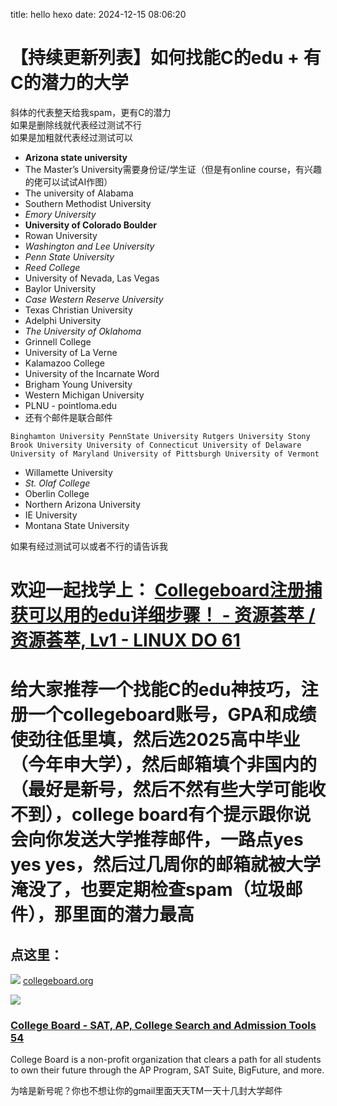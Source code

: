 title: hello hexo
date: 2024-12-15 08:06:20
# 【持续更新列表】如何找能C的edu + 有C的潜力的大学

斜体的代表整天给我spam，更有C的潜力  
如果是删除线就代表经过测试不行  
如果是加粗就代表经过测试可以

*   **Arizona state university**
*   The Master’s University需要身份证/学生证（但是有online course，有兴趣的佬可以试试AI作图）
*   The university of Alabama
*   Southern Methodist University
*   _Emory University_
*   **University of Colorado Boulder**
*   Rowan University
*   _Washington and Lee University_
*   _Penn State University_
*   _Reed College_
*   University of Nevada, Las Vegas
*   Baylor University
*   _Case Western Reserve University_
*   Texas Christian University
*   Adelphi University
*   _The University of Oklahoma_
*   Grinnell College
*   University of La Verne
*   Kalamazoo College
*   University of the Incarnate Word
*   Brigham Young University
*   Western Michigan University
*   PLNU - pointloma.edu
*   还有个邮件是联合邮件

`Binghamton University PennState University Rutgers University Stony Brook University University of Connecticut University of Delaware University of Maryland University of Pittsburgh University of Vermont`

*   Willamette University
*   _St. Olaf College_
*   Oberlin College
*   Northern Arizona University
*   IE University
*   Montana State University

如果有经过测试可以或者不行的请告诉我

# [](#p-1740289-collegeboardedu-lv1-linux-dohttpslinuxdottopic199940-1)欢迎一起找学上： [Collegeboard注册捕获可以用的edu详细步骤！ - 资源荟萃 / 资源荟萃, Lv1 - LINUX DO 61](https://linux.do/t/topic/199940)

# [](#p-1740289-ceducollegeboardgpa2025college-boardyes-yes-yesspam-2)给大家推荐一个找能C的edu神技巧，注册一个collegeboard账号，GPA和成绩使劲往低里填，然后选2025高中毕业（今年申大学），然后邮箱填个非国内的（最好是新号，然后不然有些大学可能收不到），college board有个提示跟你说会向你发送大学推荐邮件，一路点yes yes yes，然后过几周你的邮箱就被大学淹没了，**也要定期检查spam（垃圾邮件），那里面的潜力最高**

## [](#p-1740289-h-3)点这里：

![](https://linux.do/uploads/default/original/3X/9/a/9a71f0c5bc6bf58ddfe6f5a831302ad7bd14770d.png) [collegeboard.org](https://www.collegeboard.org/)

![](https://linux.do/uploads/default/original/3X/f/e/feb052fe9c0cfe90bd528faed1d75afdc50eec3d.png)

### [College Board - SAT, AP, College Search and Admission Tools 54](https://www.collegeboard.org/)

College Board is a non-profit organization that clears a path for all students to own their future through the AP Program, SAT Suite, BigFuture, and more.

为啥是新号呢？你也不想让你的gmail里面天天TM一天十几封大学邮件
